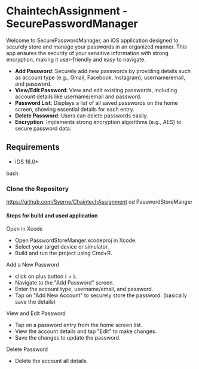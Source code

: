# ChaintechAssignment - SecurePasswordManager

Welcome to SecurePasswordManager, an iOS application designed to securely store and manage your passwords in an organized manner. This app ensures the security of your sensitive information with strong encryption, making it user-friendly and easy to navigate.

- **Add Password**: Securely add new passwords by providing details such as account type (e.g., Gmail, Facebook, Instagram), username/email, and password.
- **View/Edit Password**: View and edit existing passwords, including account details like username/email and password.
- **Password List**: Displays a list of all saved passwords on the home screen, showing essential details for each entry.
- **Delete Password**: Users can delete passwords easily.
- **Encryption**: Implements strong encryption algorithms (e.g., AES) to secure password data.

## Requirements

- iOS 16.0+

bash
### Clone the Repository 
https://github.com/Syerne/ChaintechAssignment
cd PasswordStoreManger

#### Steps for build and used application

Open in Xcode
- Open PasswordStoreManger.xcodeproj in Xcode.
- Select your target device or simulator.
- Build and run the project using Cmd+R.

Add a New Password 
- click on plus button ( + ).
- Navigate to the "Add Password" screen.
- Enter the account type, username/email, and password.
- Tap on "Add New Account" to securely store the password. (basically save the details)

View and Edit Password
- Tap on a password entry from the home screen list.
- View the account details and tap "Edit" to make changes.
- Save the changes to update the password.

Delete Password
- Delete the account all details.
